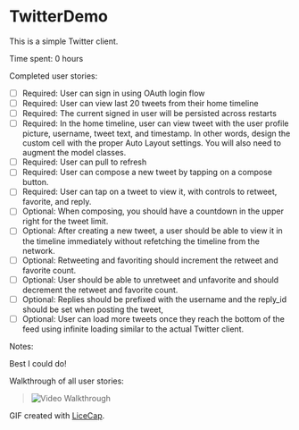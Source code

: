 TwitterDemo
===========

This is a simple Twitter client.

Time spent: 0 hours

Completed user stories:

 * [ ] Required: User can sign in using OAuth login flow
 * [ ] Required: User can view last 20 tweets from their home timeline
 * [ ] Required: The current signed in user will be persisted across restarts
 * [ ] Required: In the home timeline, user can view tweet with the user profile picture, username, tweet text, and timestamp.  In other words, design the custom cell with the proper Auto Layout settings.  You will also need to augment the model classes.
 * [ ] Required: User can pull to refresh
 * [ ] Required: User can compose a new tweet by tapping on a compose button.
 * [ ] Required: User can tap on a tweet to view it, with controls to retweet, favorite, and reply.
 * [ ] Optional: When composing, you should have a countdown in the upper right for the tweet limit.
 * [ ] Optional: After creating a new tweet, a user should be able to view it in the timeline immediately without refetching the timeline from the network.
 * [ ] Optional: Retweeting and favoriting should increment the retweet and favorite count.
 * [ ] Optional: User should be able to unretweet and unfavorite and should decrement the retweet and favorite count.
 * [ ] Optional: Replies should be prefixed with the username and the reply_id should be set when posting the tweet,
 * [ ] Optional: User can load more tweets once they reach the bottom of the feed using infinite loading similar to the actual Twitter client.

Notes:

Best I could do!

Walkthrough of all user stories:

> ![Video Walkthrough](UserStoriesWeek1.gif)

GIF created with [LiceCap](http://www.cockos.com/licecap/).
